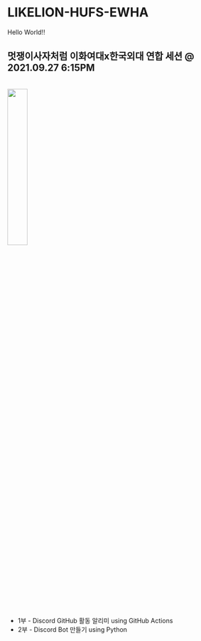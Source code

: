 # LIKELION-HUFS-EWHA

Hello World!!

## 멋쟁이사자처럼 이화여대x한국외대 연합 세션 @ 2021.09.27 6:15PM

<br>
<img src="https://cdn-dev-apply.likelion.org/static/imgs/basiclogo_E_V.png" width=30%;>
<br>

- 1부 - Discord GitHub 활동 알리미 using GitHub Actions
- 2부 - Discord Bot 만들기 using Python
